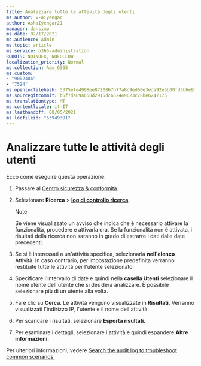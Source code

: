 ```yaml
---
title: Analizzare tutte le attività degli utenti
ms.author: v-aiyengar
author: AshaIyengar21
manager: dansimp
ms.date: 02/17/2021
ms.audience: Admin
ms.topic: article
ms.service: o365-administration
ROBOTS: NOINDEX, NOFOLLOW
localization_priority: Normal
ms.collection: Adm_O365
ms.custom:
- "9002486"
- "7524"
ms.openlocfilehash: 5375efe4998ee8720867b77a8c9ed60e3eda92e5b00fd3b6e93c0afab09fec2b
ms.sourcegitcommit: b5f7da89a650d2915dc652449623c78be6247175
ms.translationtype: MT
ms.contentlocale: it-IT
ms.lasthandoff: 08/05/2021
ms.locfileid: "53949391"
---
```

# <a name="investigate-all-the-users-activities"></a>Analizzare tutte le attività degli utenti

Ecco come eseguire questa operazione:

1. Passare al [Centro sicurezza & conformità](https://go.microsoft.com/fwlink/p/?linkid=2077143).
1. Selezionare **Ricerca**  >  **[log di controllo ricerca](https://go.microsoft.com/fwlink/?linkid=2103759)**.
    > [!NOTE]
    > Se viene visualizzato un avviso che indica che è necessario attivare la funzionalità, procedere e attivarla ora. Se la funzionalità non è attivata, i risultati della ricerca non saranno in grado di estrarre i dati dalle date precedenti.

1. Se si è interessati a un'attività specifica, selezionarla **nell'elenco** Attività. In caso contrario, per impostazione predefinita verranno restituite tutte le attività per l'utente selezionato.
1. Specificare l'intervallo di date e quindi nella **casella Utenti** selezionare il nome utente dell'utente che si desidera analizzare. È possibile selezionare più di un utente alla volta.
1. Fare clic su **Cerca**. Le attività vengono visualizzate in **Risultati**. Verranno visualizzati l'indirizzo IP, l'utente e il nome dell'attività.
1. Per scaricare i risultati, selezionare **Esporta risultati.**
1. Per esaminare i dettagli, selezionare l'attività e quindi espandere **Altre informazioni.**

Per ulteriori informazioni, vedere [Search the audit log to troubleshoot common scenarios.](https://go.microsoft.com/fwlink/?linkid=2103944)
